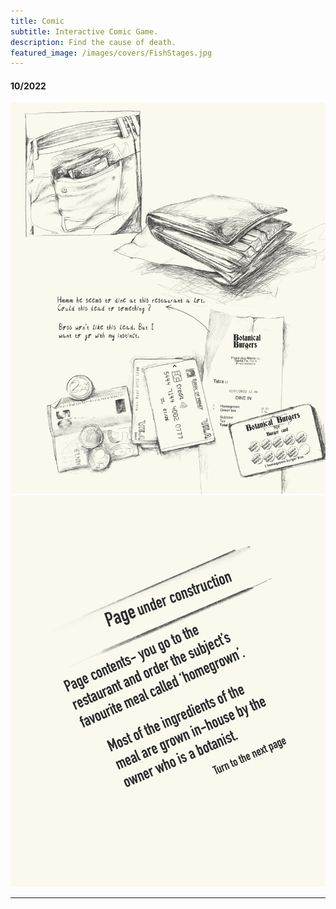 ```yaml
---
title: Comic
subtitle: Interactive Comic Game.
description: Find the cause of death.
featured_image: /images/covers/FishStages.jpg
---
```


#### 10/2022

<img src="/images/comic/wallet1.jpg">

<img src="/images/comic/wallet2.jpg">

---


